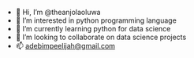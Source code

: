 - 👋 Hi, I’m @theanjolaoluwa
- 👀 I’m interested in python programming language
- 🌱 I’m currently learning python for data science
- 💞️ I’m looking to collaborate on data science projects
- 📫 adebimpeelijah@gmail.com

<!---
theanjolaoluwa/theanjolaoluwa is a ✨ special ✨ repository because its `README.md` (this file) appears on your GitHub profile.
You can click the Preview link to take a look at your changes.
--->
